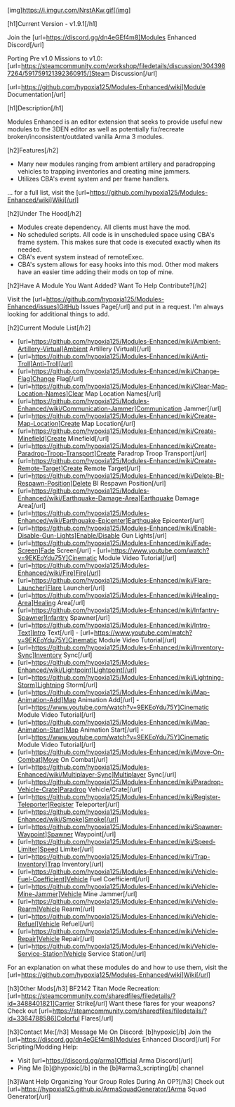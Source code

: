 [img]https://i.imgur.com/NrstAKw.gif[/img]

[h1]Current Version - v1.9.1[/h1]

Join the [url=https://discord.gg/dn4eGEf4m8]Modules Enhanced Discord[/url]

Porting Pre v1.0 Missions to v1.0: [url=https://steamcommunity.com/workshop/filedetails/discussion/3043987264/591759121392360915/]Steam Discussion[/url]

[url=https://github.com/hypoxia125/Modules-Enhanced/wiki]Module Documentation[/url]

[h1]Description[/h1]

Modules Enhanced is an editor extension that seeks to provide useful new modules to the 3DEN editor as well as potentially fix/recreate broken/inconsistent/outdated vanilla Arma 3 modules.

[h2]Features[/h2]
- Many new modules ranging from ambient artillery and paradropping vehicles to trapping inventories and creating mine jammers.
- Utilizes CBA's event system and per frame handlers.

... for a full list, visit the [url=https://github.com/hypoxia125/Modules-Enhanced/wiki]Wiki[/url]

[h2]Under The Hood[/h2]
- Modules create dependency. All clients must have the mod.
- No scheduled scripts. All code is in unscheduled space using CBA's frame system. This makes sure that code is executed exactly when its needed.
- CBA's event system instead of remoteExec.
- CBA's system allows for easy hooks into this mod. Other mod makers have an easier time adding their mods on top of mine.

[h2]Have A Module You Want Added? Want To Help Contribute?[/h2]

Visit the [url=https://github.com/hypoxia125/Modules-Enhanced/issues]GitHub Issues Page[/url] and put in a request. I'm always looking for additional things to add.

[h2]Current Module List[/h2]

- [url=https://github.com/hypoxia125/Modules-Enhanced/wiki/Ambient-Artillery-Virtual]Ambient Artillery (Virtual)[/url]
- [url=https://github.com/hypoxia125/Modules-Enhanced/wiki/Anti-Troll]Anti-Troll[/url]
- [url=https://github.com/hypoxia125/Modules-Enhanced/wiki/Change-Flag]Change Flag[/url]
- [url=https://github.com/hypoxia125/Modules-Enhanced/wiki/Clear-Map-Location-Names]Clear Map Location Names[/url]
- [url=https://github.com/hypoxia125/Modules-Enhanced/wiki/Communication-Jammer]Communication Jammer[/url]
- [url=https://github.com/hypoxia125/Modules-Enhanced/wiki/Create-Map-Location]Create Map Location[/url]
- [url=https://github.com/hypoxia125/Modules-Enhanced/wiki/Create-Minefield]Create Minefield[/url]
- [url=https://github.com/hypoxia125/Modules-Enhanced/wiki/Create-Paradrop-Troop-Transport]Create Paradrop Troop Transport[/url]
- [url=https://github.com/hypoxia125/Modules-Enhanced/wiki/Create-Remote-Target]Create Remote Target[/url]
- [url=https://github.com/hypoxia125/Modules-Enhanced/wiki/Delete-BI-Respawn-Position]Delete BI Respawn Position[/url]
- [url=https://github.com/hypoxia125/Modules-Enhanced/wiki/Earthquake-Damage-Area]Earthquake Damage Area[/url]
- [url=https://github.com/hypoxia125/Modules-Enhanced/wiki/Earthquake-Epicenter]Earthquake Epicenter[/url]
- [url=https://github.com/hypoxia125/Modules-Enhanced/wiki/Enable-Disable-Gun-Lights]Enable/Disable Gun Lights[/url]
- [url=https://github.com/hypoxia125/Modules-Enhanced/wiki/Fade-Screen]Fade Screen[/url] - [url=https://www.youtube.com/watch?v=9EKEoYdu75Y]Cinematic Module Video Tutorial[/url]
- [url=https://github.com/hypoxia125/Modules-Enhanced/wiki/Fire]Fire[/url]
- [url=https://github.com/hypoxia125/Modules-Enhanced/wiki/Flare-Launcher]Flare Launcher[/url]
- [url=https://github.com/hypoxia125/Modules-Enhanced/wiki/Healing-Area]Healing Area[/url]
- [url=https://github.com/hypoxia125/Modules-Enhanced/wiki/Infantry-Spawner]Infantry Spawner[/url]
- [url=https://github.com/hypoxia125/Modules-Enhanced/wiki/Intro-Text]Intro Text[/url] - [url=https://www.youtube.com/watch?v=9EKEoYdu75Y]Cinematic Module Video Tutorial[/url]
- [url=https://github.com/hypoxia125/Modules-Enhanced/wiki/Inventory-Sync]Inventory Sync[/url]
- [url=https://github.com/hypoxia125/Modules-Enhanced/wiki/Lightpoint]Lightpoint[/url]
- [url=https://github.com/hypoxia125/Modules-Enhanced/wiki/Lightning-Storm]Lightning Storm[/url]
- [url=https://github.com/hypoxia125/Modules-Enhanced/wiki/Map-Animation-Add]Map Animation Add[/url] - [url=https://www.youtube.com/watch?v=9EKEoYdu75Y]Cinematic Module Video Tutorial[/url]
- [url=https://github.com/hypoxia125/Modules-Enhanced/wiki/Map-Animation-Start]Map Animation Start[/url] - [url=https://www.youtube.com/watch?v=9EKEoYdu75Y]Cinematic Module Video Tutorial[/url]
- [url=https://github.com/hypoxia125/Modules-Enhanced/wiki/Move-On-Combat]Move On Combat[/url]
- [url=https://github.com/hypoxia125/Modules-Enhanced/wiki/Multiplayer-Sync]Multiplayer Sync[/url]
- [url=https://github.com/hypoxia125/Modules-Enhanced/wiki/Paradrop-Vehicle-Crate]Paradrop Vehicle/Crate[/url]
- [url=https://github.com/hypoxia125/Modules-Enhanced/wiki/Register-Teleporter]Register Teleporter[/url]
- [url=https://github.com/hypoxia125/Modules-Enhanced/wiki/Smoke]Smoke[/url]
- [url=https://github.com/hypoxia125/Modules-Enhanced/wiki/Spawner-Waypoint]Spawner Waypoint[/url]
- [url=https://github.com/hypoxia125/Modules-Enhanced/wiki/Speed-Limiter]Speed Limiter[/url]
- [url=https://github.com/hypoxia125/Modules-Enhanced/wiki/Trap-Inventory]Trap Inventory[/url]
- [url=https://github.com/hypoxia125/Modules-Enhanced/wiki/Vehicle-Fuel-Coefficient]Vehicle Fuel Coefficient[/url]
- [url=https://github.com/hypoxia125/Modules-Enhanced/wiki/Vehicle-Mine-Jammer]Vehicle Mine Jammer[/url]
- [url=https://github.com/hypoxia125/Modules-Enhanced/wiki/Vehicle-Rearm]Vehicle Rearm[/url]
- [url=https://github.com/hypoxia125/Modules-Enhanced/wiki/Vehicle-Refuel]Vehicle Refuel[/url]
- [url=https://github.com/hypoxia125/Modules-Enhanced/wiki/Vehicle-Repair]Vehicle Repair[/url]
- [url=https://github.com/hypoxia125/Modules-Enhanced/wiki/Vehicle-Service-Station]Vehicle Service Station[/url]

For an explanation on what these modules do and how to use them, visit the [url=https://github.com/hypoxia125/Modules-Enhanced/wiki]Wiki[/url]

[h3]Other Mods[/h3]
BF2142 Titan Mode Recreation: [url=https://steamcommunity.com/sharedfiles/filedetails/?id=3488401821]Carrier Strike[/url]
Want these flares for your weapons? Check out [url=https://steamcommunity.com/sharedfiles/filedetails/?id=3364788586]Colorful Flares[/url]

[h3]Contact Me:[/h3]
Message Me On Discord: [b]hypoxic[/b]
Join the [url=https://discord.gg/dn4eGEf4m8]Modules Enhanced Discord[/url]
For Scripting/Modding Help:
- Visit [url=https://discord.gg/arma]Official Arma Discord[/url]
- Ping Me [b]@hypoxic[/b] in the [b]#arma3_scripting[/b] channel

[h3]Want Help Organizing Your Group Roles During An OP?[/h3]
Check out [url=https://hypoxia125.github.io/ArmaSquadGenerator/]Arma Squad Generator[/url]
